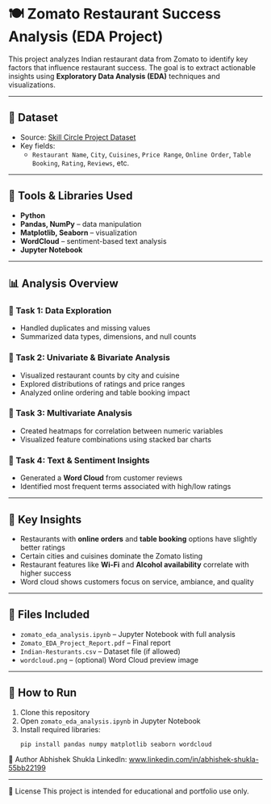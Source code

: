 # 🍽️ Zomato Restaurant Success Analysis (EDA Project)

This project analyzes Indian restaurant data from Zomato to identify key factors that influence restaurant success. The goal is to extract actionable insights using **Exploratory Data Analysis (EDA)** techniques and visualizations.

---

## 📁 Dataset
- Source: [Skill Circle Project Dataset](https://drive.google.com/file/d/1rEkayuF89_5yodom5v1MQdpX2x2BKs3U/view)
- Key fields:
  - `Restaurant Name`, `City`, `Cuisines`, `Price Range`, `Online Order`, `Table Booking`, `Rating`, `Reviews`, etc.

---

## 🧰 Tools & Libraries Used
- **Python**
- **Pandas, NumPy** – data manipulation
- **Matplotlib, Seaborn** – visualization
- **WordCloud** – sentiment-based text analysis
- **Jupyter Notebook**

---

## 📊 Analysis Overview

### 🔹 Task 1: Data Exploration
- Handled duplicates and missing values
- Summarized data types, dimensions, and null counts

### 🔹 Task 2: Univariate & Bivariate Analysis
- Visualized restaurant counts by city and cuisine
- Explored distributions of ratings and price ranges
- Analyzed online ordering and table booking impact

### 🔹 Task 3: Multivariate Analysis
- Created heatmaps for correlation between numeric variables
- Visualized feature combinations using stacked bar charts

### 🔹 Task 4: Text & Sentiment Insights
- Generated a **Word Cloud** from customer reviews
- Identified most frequent terms associated with high/low ratings

---

## 📌 Key Insights
- Restaurants with **online orders** and **table booking** options have slightly better ratings
- Certain cities and cuisines dominate the Zomato listing
- Restaurant features like **Wi-Fi** and **Alcohol availability** correlate with higher success
- Word cloud shows customers focus on service, ambiance, and quality

---

## 📂 Files Included
- `zomato_eda_analysis.ipynb` – Jupyter Notebook with full analysis
- `Zomato_EDA_Project_Report.pdf` – Final report
- `Indian-Resturants.csv` – Dataset file (if allowed)
- `wordcloud.png` – (optional) Word Cloud preview image

---

## 🧪 How to Run
1. Clone this repository
2. Open `zomato_eda_analysis.ipynb` in Jupyter Notebook
3. Install required libraries:
   ```bash
   pip install pandas numpy matplotlib seaborn wordcloud

👤 Author
Abhishek Shukla
LinkedIn: www.linkedin.com/in/abhishek-shukla-55bb22199

---

📢 License
This project is intended for educational and portfolio use only.
